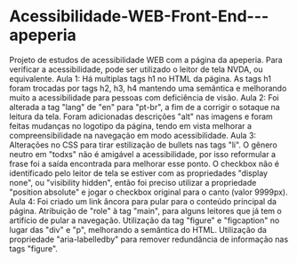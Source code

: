 # Acessibilidade-WEB-Front-End---apeperia
Projeto de estudos de acessibilidade WEB com a página da apeperia.
Para verificar a acessibilidade, pode ser utilizado o leitor de tela NVDA, ou equivalente.
Aula 1: Há multiplas tags h1 no HTML da página. As tags h1 foram trocadas por tags h2, h3, h4 mantendo uma semântica e melhorando muito a acessibilidade para pessoas com deficiência de visão.
Aula 2: Foi alterada a tag "lang" de "en" para "pt-br", a fim de a corrigir o sotaque na leitura da tela. Foram adicionadas descrições "alt" nas imagens e foram feitas mudanças no logotipo da página, tendo em vista melhorar a compreensibilidade na navegação em modo acessibilidade.
Aula 3: Alterações no CSS para tirar estilização de bullets nas tags "li". O gênero neutro em "todxs" não é amigável a acessibilidade, por isso reformular a frase foi a saída encontrada para melhorar esse ponto. O checkbox não é identificado pelo leitor de tela se estiver com as propriedades "display none", ou "visibility hidden", então foi preciso utilizar a propriedade "position absolute" e jogar o checkbox original para o canto (valor 9999px).
Aula 4: Foi criado um link âncora para pular para o conteúdo principal da página. Atribuição de "role" à tag "main", para alguns leitores que já tem o artifício de pular a navegação. Utilização da tag "figure" e "figcaption" no lugar das "div" e "p", melhorando a semântica do HTML. Utilização da propriedade "aria-labelledby" para remover redundância de informação nas tags "figure".